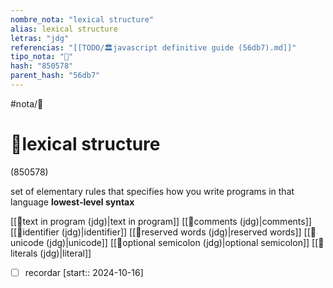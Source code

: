```yaml
---
nombre_nota: "lexical structure"
alias: lexical structure
letras: "jdg"
referencias: "[[TODO/🏛️javascript definitive guide (56db7).md]]"
tipo_nota: "📑"
hash: "850578"
parent_hash: "56db7"
---
```


#nota/📑

# 📑lexical structure
<div class="hash">(850578)</div>

set of elementary rules that specifies how you write programs in that language
 __lowest-level syntax__

[[📑text in program (jdg)|text in program]]
[[📑comments (jdg)|comments]]
[[📑identifier (jdg)|identifier]]
[[📑reserved words (jdg)|reserved words]]
[[📑unicode (jdg)|unicode]]
[[📑optional semicolon (jdg)|optional semicolon]]
[[📑literals (jdg)|literal]]




- [ ] recordar  [start:: 2024-10-16]

